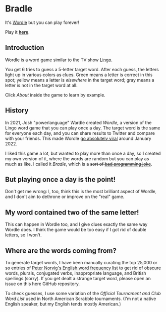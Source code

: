 # Bradle

It's [Wordle](https://www.powerlanguage.co.uk/wordle/) but you can play forever!

Play it [**here**](https://hellowordl.net/).

## Introduction

Wordle is a word game similar to the TV show [Lingo](<https://en.wikipedia.org/wiki/Lingo_(British_game_show)>).

You get 6 tries to guess a 5-letter target word. After each guess, the letters light up in various colors as clues. Green means a letter is correct in this spot; yellow means a letter is _elsewhere_ in the target word; gray means a letter is not in the target word at all.

Click _About_ inside the game to learn by example.

## History

In 2021, Josh "powerlanguage" Wardle created _Wordle_, a version of the Lingo word game that you can play once a day. The target word is the same for everyone each day, and you can share results to Twitter and compare with your friends. This made Wordle [go absolutely viral](https://www.nytimes.com/2022/01/03/technology/wordle-word-game-creator.html) around January 2022.

I liked this game a lot, but wanted to play more than once a day, so I created my own version of it, where the words are random but you can play as much as like. I called it _Bradle_, which is a ~~sort of [bad programming joke](https://en.wikipedia.org/wiki/%22Hello,_World!%22_program)~~.

## But playing once a day is the point!

Don't get me wrong: I, too, think this is the most brilliant aspect of Wordle, and I don't aim to dethrone or improve on the "real" game.

## My word contained two of the same letter!

This can happen in Wordle too, and I give clues exactly the same way Wordle does. I think the game would be too easy if I got rid of double letters, so I won't.

## Where are the words coming from?

To generate target words, I have been manually curating the top 25,000 or so entries of [Peter Norvig's English word frequency list](http://norvig.com/mayzner.html) to get rid of obscure words, plurals, conjugated verbs, inappropriate language, and British spellings (sorry). If you get dealt a strange target word, please open an issue on this here GitHub repository.

To check guesses, I use some variation of the _Official Tournament and Club Word List_ used in North American Scrabble tournaments. (I'm not a native English speaker, but my English tends mostly American.)
